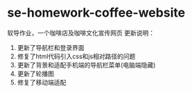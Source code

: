 # se-homework-coffee-website
软导作业，一个咖啡店及咖啡文化宣传网页
更新说明：
1. 更新了导航栏和登录界面
2. 修复了html代码引入css和js相对路径的问题
3. 更新了背景和适配手机端的导航栏菜单(电脑端隐藏)
4. 更新了轮播图
5. 修复了移动端适配
